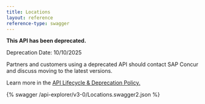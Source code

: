 ```yaml
---
title: Locations
layout: reference
reference-type: swagger
---
```



<div class="alert alert-danger">
  <p><strong>This API has been deprecated. </strong></p>
  <p>Deprecation Date: 10/10/2025</p>
  <p>Partners and customers using a deprecated API should contact SAP Concur and discuss moving to the latest versions.</p>
  <p>Learn more in the <a href="/tools-support/deprecation-policy.html">API Lifecycle & Deprecation Policy.</a></p>
</div>
{% swagger /api-explorer/v3-0/Locations.swagger2.json %}
